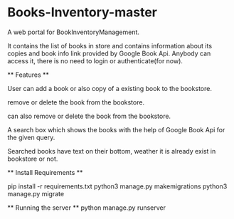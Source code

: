 # Books-Inventory-master
A web portal for BookInventoryManagement.

It contains the list of books in store and contains information about its copies and book info link provided by Google Book Api. Anybody can access it, there is no need to login or authenticate(for now).

** Features **

User can add a book or also copy of a existing book to the bookstore.

remove or delete the book from the bookstore.

can also remove or delete the book from the bookstore.

A search box which shows the books with the help of Google Book Api for the given query.

Searched books have text on their bottom, weather it is already exist in bookstore or not.

** Install Requirements **

pip install -r requirements.txt python3 manage.py makemigrations python3 manage.py migrate

** Running the server ** python manage.py runserver
